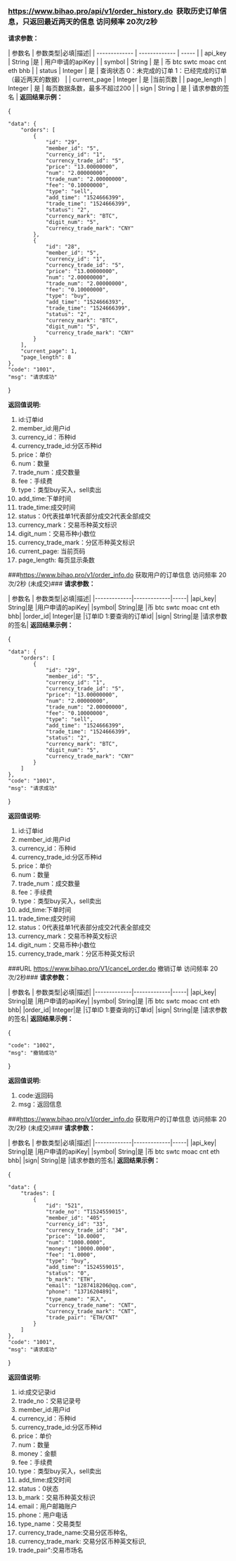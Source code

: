 ### https://www.bihao.pro/api/v1/order_history.do  获取历史订单信息，只返回最近两天的信息 访问频率 20次/2秒 ###

**请求参数：**

| 参数名 | 参数类型|必填|描述|
| ------------- | ------------- | ----- |
| api_key | String   |是 | 用户申请的apiKey |
| symbol | String | 是 | 币 btc swtc moac cnt eth bhb |
| status | Integer | 是 | 查询状态 0：未完成的订单 1：已经完成的订单 （最近两天的数据） |
| current_page | Integer | 是 |当前页数 |
| page_length | Integer | 是 | 每页数据条数，最多不超过200 |
| sign | String | 是 | 请求参数的签名 |
**返回结果示例：**

{

    "data": {
        "orders": [
            {
                "id": "29",
                "member_id": "5",
                "currency_id": "1",
                "currency_trade_id": "5",
                "price": "13.00000000",
                "num": "2.00000000",
                "trade_num": "2.00000000",
                "fee": "0.10000000",
                "type": "sell",
                "add_time": "1524666399",
                "trade_time": "1524666399",
                "status": "2",
                "currency_mark": "BTC",
                "digit_num": "5",
                "currency_trade_mark": "CNY"
            },
            {
                "id": "28",
                "member_id": "5",
                "currency_id": "1",
                "currency_trade_id": "5",
                "price": "13.00000000",
                "num": "2.00000000",
                "trade_num": "2.00000000",
                "fee": "0.10000000",
                "type": "buy",
                "add_time": "1524666393",
                "trade_time": "1524666399",
                "status": "2",
                "currency_mark": "BTC",
                "digit_num": "5",
                "currency_trade_mark": "CNY"
            }        
        ],
        "current_page": 1,
        "page_length": 8
    },
    "code": "1001",
    "msg": "请求成功"
}

**返回值说明:**

1. id:订单id
2. member_id:用户id
3. currency_id：币种id
4. currency_trade_id:分区币种id
5. price：单价
6. num：数量
7. trade_num：成交数量
8. fee：手续费
9. type：类型buy买入，sell卖出
10. add_time:下单时间
11. trade_time:成交时间
12. status：0代表挂单1代表部分成交2代表全部成交
13. currency_mark：交易币种英文标识
14. digit_num：交易币种小数位
15. currency_trade_mark：分区币种英文标识
16. current_page: 当前页码
17. page_length: 每页显示条数


###https://www.bihao.pro/v1/order_info.do 获取用户的订单信息 访问频率 20次/2秒 (未成交)###
**请求参数：**

| 参数名 | 参数类型|必填|描述|
|-------------|-------------|-----|
|api_key| String|是 |用户申请的apiKey|
|symbol| String|是 |币 btc swtc moac cnt eth bhb|
|order_id| Integer|是 |订单ID 1:要查询的订单id|
|sign| String|是 |请求参数的签名|
**返回结果示例：**

{

    "data": {
        "orders": [
            {
                "id": "29",
                "member_id": "5",
                "currency_id": "1",
                "currency_trade_id": "5",
                "price": "13.00000000",
                "num": "2.00000000",
                "trade_num": "2.00000000",
                "fee": "0.10000000",
                "type": "sell",
                "add_time": "1524666399",
                "trade_time": "1524666399",
                "status": "2",
                "currency_mark": "BTC",
                "digit_num": "5",
                "currency_trade_mark": "CNY"
            }       
        ]
    },
    "code": "1001",
    "msg": "请求成功"
}

**返回值说明:**

1. id:订单id
2. member_id:用户id
3. currency_id：币种id
4. currency_trade_id:分区币种id
5. price：单价
6. num：数量
7. trade_num：成交数量
8. fee：手续费
9. type：类型buy买入，sell卖出
10. add_time:下单时间
11. trade_time:成交时间
12. status：0代表挂单1代表部分成交2代表全部成交
13. currency_mark：交易币种英文标识
14. digit_num：交易币种小数位
15. currency_trade_mark：分区币种英文标识

###URL https://www.bihao.pro/V1/cancel_order.do 撤销订单 访问频率 20次/2秒###
**请求参数：**

| 参数名 | 参数类型|必填|描述|
|-------------|-------------|-----|
|api_key| String|是 |用户申请的apiKey|
|symbol| String|是 |币 btc swtc moac cnt eth bhb|
|order_id| Integer|是 |订单ID 1:要查询的订单id|
|sign| String|是 |请求参数的签名|
**返回结果示例：**

{

    "code": "1002",
    "msg": "撤销成功"

}

**返回值说明:**

1. code:返回码
2. msg：返回信息


###https://www.bihao.pro/v1/order_info.do 获取用户的订单信息 访问频率 20次/2秒 (未成交)###
**请求参数：**

| 参数名 | 参数类型|必填|描述|
|-------------|-------------|-----|
|api_key| String|是 |用户申请的apiKey|
|symbol| String|是 |币 btc swtc moac cnt eth bhb|
|sign| String|是 |请求参数的签名|
**返回结果示例：**

{

    "data": {
        "trades": [
            {
                "id": "521",
                "trade_no": "T1524559015",
                "member_id": "405",
                "currency_id": "33",
                "currency_trade_id": "34",
                "price": "10.0000",
                "num": "1000.0000",
                "money": "10000.0000",
                "fee": "1.0000",
                "type": "buy",
                "add_time": "1524559015",
                "status": "0",
                "b_mark": "ETH",
                "email": "1287418206@qq.com",
                "phone": "13716204891",
                "type_name": "买入",
                "currency_trade_name": "CNT",
                "currency_trade_mark": "CNT",
                "trade_pair": "ETH/CNT"
            }  
        ]
    },
    "code": "1001",
    "msg": "请求成功"
}

**返回值说明:**

1. id:成交记录id
2. trade_no：交易记录号
3. member_id:用户id
4. currency_id：币种id
5. currency_trade_id:分区币种id
6. price：单价
7. num：数量
8. money：金额
9. fee：手续费
10. type：类型buy买入，sell卖出
11. add_time:成交时间
12. status：0状态
13. b_mark：交易币种英文标识
14. email：用户邮箱账户
15. phone：用户电话
16. type_name：交易类型
17. currency_trade_name:交易分区币种名,
18. currency_trade_mark: 交易分区币种英文标识,
19. trade_pair":交易市场名
